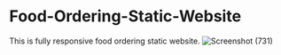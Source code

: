 # Food-Ordering-Static-Website
This is fully responsive food ordering static website.
![Screenshot (731)](https://user-images.githubusercontent.com/54250225/83843337-685eee80-a722-11ea-982d-79a000757360.png)

